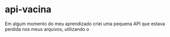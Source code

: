 # api-vacina
Em algum momento do meu aprendizado criei uma pequena API que estava perdida nos meus arquivos, utilizando o 
